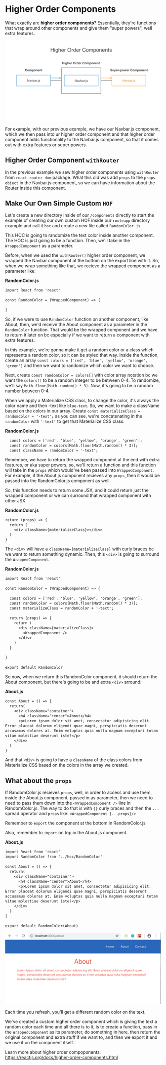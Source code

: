# Higher Order Components

What exactly are **higher order components**? Essentially, they're functions that wrap around other components and give them "super powers", well extra features.

<kbd>![alt text](img/hof.png "screenshot")</kbd>

For example, with our previous example, we have our Navbar.js component, which we then pass into ur higher order component and that higher order component adds functionality to the Navbar.js component, so that it comes out with extra features or super powers.

## Higher Order Component ```withRouter```

In the previous example we saw higher order components using ```withRouter``` from ```react-router-dom``` package. What this did was add ```props``` to the ```props object``` in the Navbar.js component, so we can have information about the Router inside this component.

## Make Our Own Simple Custom ```HOF```

Let's create a new directory inside of our ```/components``` directly to start the example of creating our own custom HOF inside our ```routeapp``` directory example and call it ```hoc``` and create a new file called ```RandomColor.js```

This HOC is going to randomize the text color inside another component. The HOC is just going to be a function. Then, we'll take in the ```WrappedComponent``` as a parameter.

Before, when we used the ```withRouter()``` higher order component, we wrapped the Navbar component at the bottom on the export line with it. So, when we wrap something like that, we recieve the wrapped component as a parameter like:

**RandomColor.js**
```
import React from 'react'

const RandomColor = (WrappedComponent) => {

}
```

So, if we were to use ```RandomColor``` function on another component, like About, then, we'd receive the About component as a parameter in the ```RandomColor``` function. That would be the wrapped component and we have to return it later on bc especially if we want to return a component with extra features.

In this example, we're gonna make it get a random color or a class which represents a random color, so it can be styled that way. Inside the function, create an array ```const colors = ['red', 'blue', 'yellow', 'orange', 'green']``` and then we want to randomize which color we want to choose.

Next, create ```const randomColor = colors[]``` with color array notation bc we want the ```colors[]``` to be a random integer to be between 0-4. To randomize, we'll say ```Math.floor(Math.random() * 3)```. Now, it's going to be a random number between 0-4.

When we apply a Materialize CSS class, to change the color, it's always the color name and then -text like ```blue-text```. So, we want to make a className based on the colors in our array. Create ```const materializeClass = randomColor + '-text';``` as you can see, we're concatenating in the ```randomColor``` with ```'-text'``` to get that Materialize CSS class.

**RandomColor.js**
```
  const colors = ['red', 'blue', 'yellow', 'orange', 'green'];
  const randomColor = colors[Math.floor(Math.random() * 3)];
  const className = randomColor + '-text';
```

Remember, we have to return the wrapped component at the end with extra features, or aka super powers, so, we'll return a function and this function will take in the ```props``` which would've been passed into ```WrappedComponent```. For example, if the About.js component recieves any ```props```, then it would be passed into the RandomColor.js component as well.

So, this function needs to return some JSX, and it could return just the wrapped component or we can surround that wrapped component with other JSX.

**RandomColor.js**
```
return (props) => {
  return (
    <div className={materializeClass}></div>
  )
}
```

The ```<div>``` will have a ```className={materializeClass}``` with curly braces bc we want to return something dynamic. Then, this ```<div>``` is going to surround the ```WrappedComponent```.

**RandomColor.js**
```
import React from 'react'

const RandomColor = (WrappedComponent) => {

  const colors = ['red', 'blue', 'yellow', 'orange', 'green'];
  const randomColor = colors[Math.floor(Math.random() * 3)];
  const materializeClass = randomColor + '-text';

  return (props) => {
    return (
      <div className={materializeClass}>
        <WrappedComponent />
      </div>
    )
  }

}

export default RandomColor
```

So now, when we return this RandomColor component, it should return the About component, but there's going to be and extra ```<div>``` arround:

**About.js**
```
const About = () => {
  return(
    <div className="container">
      <h4 className="center">About</h4>
      <p>Lorem ipsum dolor sit amet, consectetur adipisicing elit. Error placeat dolorum eligendi quae magni, perspiciatis deserunt accusamus dolores at. Enim voluptas quia nulla magnam excepturi totam vitae molestiae deserunt iste?</p>
    </div>
  )
}
```

And that ```<div>``` is going to have a ```className``` of the class colors from Materialize CSS based on the colors in the array we created.

## What about the ```props```

If RandomColor.js recieves ```props```, well, in order to access and use them, inside the About.js component, passed in as parameter, then we need to need to pass them down into the ```<WrappedComponent />``` line in RandomColor.js. The way to do that is with ```{}``` curly braces and then the ```...``` spread operator and ```props``` like: ```<WrappedComponent {...props}/>```

Remember to ```export``` the component at the bottom in RandomColor.js

Also, remember to ```import``` on top in the About.js component.

**About.js**
```
import React from 'react'
import RandomColor from '../hoc/RandomColor'

const About = () => {
  return(
    <div className="container">
      <h4 className="center">About</h4>
      <p>Lorem ipsum dolor sit amet, consectetur adipisicing elit. Error placeat dolorum eligendi quae magni, perspiciatis deserunt accusamus dolores at. Enim voluptas quia nulla magnam excepturi totam vitae molestiae deserunt iste?</p>
    </div>
  )
}

export default RandomColor(About)
```

<kbd>![alt text](img/randomcolortext.png "screenshot")</kbd>

Each time you refresh, you'll get a different random color on the text.

We've created a custom higher order component which is giving the text a random color each time and all there is to it, is to create a function, pass in the ```WrappedComponent``` as its parameter, do something in here, then return the original component and extra stuff if we want to, and then we export it and we use it on the component itself.

Learn more about higher order compoponents: https://reactjs.org/docs/higher-order-components.html